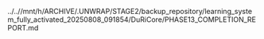 ../..//mnt/h/ARCHIVE/.UNWRAP/STAGE2/backup_repository/learning_system_fully_activated_20250808_091854/DuRiCore/PHASE13_COMPLETION_REPORT.md
